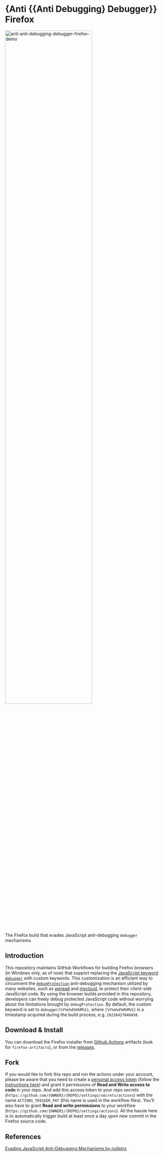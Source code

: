 # {Anti {{Anti Debugging} Debugger}} Firefox 

<img alt="anti-anti-debugging-debugger-firefox-demo" src="https://user-images.githubusercontent.com/10386119/234786387-dede6c9e-57d1-4ee1-80c8-adfc65276df1.gif" width=75% >

The Firefox build that evades JavaScript anti-debugging `debugger` mechanisms.

## Introduction

This repository maintains GitHub Workflows for building Firefox browsers (in Windows only, as of now) that support replacing the [JavaScript keyword `debugger`](https://developer.mozilla.org/en-US/docs/Web/JavaScript/Reference/Statements/debugger) with custom keywords. This customization is an efficient way to circumvent the [`debugProtection`](https://github.com/javascript-obfuscator/javascript-obfuscator#debugprotection) anti-debugging mechanism utilized by many websites, such as [weread](https://weread.qq.com/) and [mycloud](http://mcloud.to/), to protect their client-side JavaScript code. By using the browser builds provided in this repository, developers can freely debug protected JavaScript code without worrying about the limitations brought by `debugProtection`. By default, the custom keyword is set to `debugger[%Y%m%d%H%M%S]`, where `[%Y%m%d%H%M%S]` is a timestamp acquired during the build process, e.g. `20230427040458`.

## Download & Install

You can download the Firefox installer from [Github Actions](https://github.com/Sec-ant/anti-anti-debugging-debugger-firefox/actions/workflows/build.yml) artifacts (look for `firefox-artifacts`), or from the [releases](https://github.com/Sec-ant/anti-anti-debugging-debugger-firefox/releases).

## Fork

If you would like to fork this repo and run the actions under your account, please be aware that you need to create a [personal access token](https://github.com/settings/tokens?type=beta) (follow the [instructions here](https://docs.github.com/en/authentication/keeping-your-account-and-data-secure/creating-a-personal-access-token)) and grant it permissions of **Read and Write access to code** in your repo. And add this access token to your repo secrets (`https://github.com/{OWNER}/{REPO}/settings/secrets/actions`) with the name `ACTIONS_TRIGGER_PAT` (this name is used in the workflow files). You'll also have to grant **Read and write permissions** to your workflow (`https://github.com/{OWNER}/{REPO}/settings/actions`). All the hassle here is to automatically trigger build at least once a day upon new commit in the Firefox source code.

## References

[Evading JavaScript Anti-Debugging Mechanisms by nullptrs](https://web.archive.org/web/20211031140141/https://nullpt.rs/evading-anti-debugging-techniques/)

